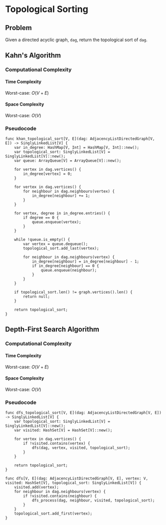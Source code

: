 # Topological Sorting

## Problem

Given a directed acyclic graph, `dag`, return the topological sort of `dag`.

## Kahn's Algorithm

### Computational Complexity

#### Time Complexity

Worst-case: $O(V + E)$

#### Space Complexity

Worst-case: $O(V)$

### Pseudocode

```
func khan_topological_sort[V, E](dag: AdjacencyListDirectedGraph[V, E]) -> SinglyLinkedList[V] {
    var in_degree: HashMap[V, Int] = HashMap[V, Int]::new();
    var topological_sort: SinglyLinkedList[V] = SinglyLinkedList[V]::new();
    var queue: ArrayQueue[V] = ArrayQueue[V]::new();

    for vertex in dag.vertices() {
        in_degree[vertex] = 0;
    }

    for vertex in dag.vertices() {
        for neighbour in dag.neighbours(vertex) {
            in_degree[neighbour] += 1;
        }
    }

    for vertex, degree in in_degree.entries() {
        if degree == 0 {
            queue.enqueue(vertex);
        }
    }

    while !queue.is_empty() {
        var vertex = queue.dequeue();
        topological_sort.add_last(vertex);

        for neighbour in dag.neighbours(vertex) {
            in_degree[neighbour] = in_degree[neighbour] - 1;
            if in_degree[neighbour] == 0 {
                queue.enqueue(neighbour);
            }
        }
    }

    if topological_sort.len() != graph.vertices().len() {
        return null;
    }

    return topological_sort;
}
```

## Depth-First Search Algorithm

### Computational Complexity

#### Time Complexity

Worst-case: $O(V + E)$

#### Space Complexity

Worst-case: $O(V)$

### Pseudocode

```
func dfs_topological_sort[V, E](dag: AdjacencyListDirectedGraph[V, E]) -> SinglyLinkedList[V] {
    var topological_sort: SinglyLinkedList[V] = SinglyLinkedList[V]::new();
    var visited: HashSet[V] = HashSet[V]::new();

    for vertex in dag.vertices() {
        if !visited.contains(vertex) {
            dfs(dag, vertex, visited, topological_sort);
        }
    }

    return topological_sort;
}

func dfs[V, E](dag: AdjacencyListDirectedGraph[V, E], vertex: V, visited: HashSet[V], topological_sort: SinglyLinkedList[V]) {
    visited.add(vertex);
    for neighbour in dag.neighbours(vertex) {
        if !visited.contains(neighbour) {
            dfs_process(dag, neighbour, visited, topological_sort);
        }
    }
    topological_sort.add_first(vertex);
}
```
